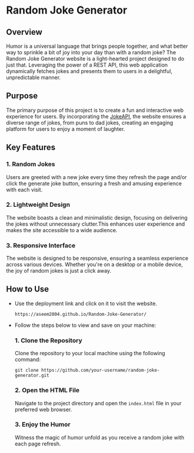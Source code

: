 # Random Joke Generator
<h2>Overview</h2>
<p>Humor is a universal language that brings people together, and what better way to sprinkle a bit of joy into your day than with a random joke? The Random Joke Generator website is a light-hearted project designed to do just that. Leveraging the power of a REST API, this web application dynamically fetches jokes and presents them to users in a delightful, unpredictable manner.</p>

<h2>Purpose</h2>
<p>The primary purpose of this project is to create a fun and interactive web experience for users. By incorporating the <a href="https://jokeapi.dev/" target="_blank">JokeAPI</a>, the website ensures a diverse range of jokes, from puns to dad jokes, creating an engaging platform for users to enjoy a moment of laughter.</p>

<h2>Key Features</h2>
<h3>1. Random Jokes</h3>
<p>Users are greeted with a new joke every time they refresh the page and/or click the generate joke button, ensuring a fresh and amusing experience with each visit.</p>
<h3>2. Lightweight Design</h3>
<p>The website boasts a clean and minimalistic design, focusing on delivering the jokes without unnecessary clutter.This enhances user experience and makes the site accessible to a wide audience.</p>
<h3>3. Responsive Interface</h3>
<p>The website is designed to be responsive, ensuring a seamless experience across various devices. Whether you're on a desktop or a mobile device, the joy of random jokes is just a click away.</p>

<h2>How to Use</h2>
<ul>
<li>Use the deployment link and click on it to visit the website.</li>
<pre><code>https://aseem2004.github.io/Random-Joke-Generator/</code></pre>
<li>Follow the steps below to view and save on your machine:</li>
<h3>1. Clone the Repository</h3>
<p>Clone the repository to your local machine using the following command:</p>
<pre><code>git clone https://github.com/your-username/random-joke-generator.git</code></pre>
<h3>2. Open the HTML File</h3>
<p>Navigate to the project directory and open the <code>index.html</code> file in your preferred web browser.</p>
<h3>3. Enjoy the Humor</h3>
<p>Witness the magic of humor unfold as you receive a random joke with each page refresh.</p>
 </ul>
